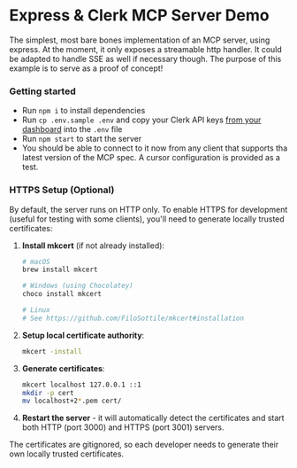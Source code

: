 # Express & Clerk MCP Server Demo

The simplest, most bare bones implementation of an MCP server, using express. At the moment, it only exposes a streamable http handler. It could be adapted to handle SSE as well if necessary though. The purpose of this example is to serve as a proof of concept!

### Getting started

- Run `npm i` to install dependencies
- Run `cp .env.sample .env` and copy your Clerk API keys [from your dashboard](https://dashboard.clerk.com/last-active?path=api-keys) into the `.env` file
- Run `npm start` to start the server
- You should be able to connect to it now from any client that supports tha latest version of the MCP spec. A cursor configuration is provided as a test.

### HTTPS Setup (Optional)

By default, the server runs on HTTP only. To enable HTTPS for development (useful for testing with some clients), you'll need to generate locally trusted certificates:

1. **Install mkcert** (if not already installed):

   ```bash
   # macOS
   brew install mkcert

   # Windows (using Chocolatey)
   choco install mkcert

   # Linux
   # See https://github.com/FiloSottile/mkcert#installation
   ```

2. **Setup local certificate authority**:

   ```bash
   mkcert -install
   ```

3. **Generate certificates**:

   ```bash
   mkcert localhost 127.0.0.1 ::1
   mkdir -p cert
   mv localhost+2*.pem cert/
   ```

4. **Restart the server** - it will automatically detect the certificates and start both HTTP (port 3000) and HTTPS (port 3001) servers.

The certificates are gitignored, so each developer needs to generate their own locally trusted certificates.
